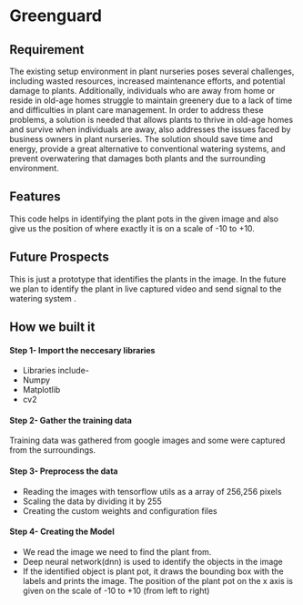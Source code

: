 # Greenguard

## Requirement

The existing setup environment in plant nurseries poses several challenges, including wasted resources, increased maintenance efforts, and potential damage to plants. Additionally, individuals who are away from home or reside in old-age homes struggle to maintain greenery due to a lack of time and difficulties in plant care management.
In order to address these problems, a solution is needed that allows plants to thrive in old-age homes and survive when individuals are away, also addresses the issues faced by business owners in plant nurseries.  The solution should save time and energy, provide a great alternative to conventional watering systems, and prevent overwatering that damages both plants and the surrounding environment.

## Features

This code helps in identifying the plant pots in the given image and also give us the position of where exactly it is on a scale of -10 to +10.

## Future Prospects

This is just a prototype that identifies the plants in the image. In the future we plan to identify the plant in live captured video and send signal to the watering system .

## How we built it

#### Step 1- Import the neccesary libraries
* Libraries include-
* Numpy
* Matplotlib
* cv2

#### Step 2- Gather the training data
Training data was gathered from google images and some were captured from the surroundings.

#### Step 3- Preprocess the data
* Reading the images with tensorflow utils as a array of 256,256 pixels
* Scaling the data by dividing it by 255
* Creating the custom weights and configuration files

#### Step 4- Creating the Model
* We read the image we need to find the plant from.
* Deep neural network(dnn) is used to identify the objects in the image
* If the identified object is plant pot, it draws the bounding box with the labels and prints the image.
The position of the plant pot on the x axis is given on the scale of -10 to +10 (from left to right)
